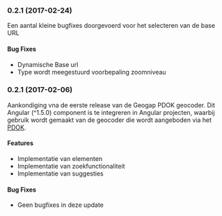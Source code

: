 <a name="0.2.2"></a>
### 0.2.1 (2017-02-24)

Een aantal kleine bugfixes doorgevoerd voor het selecteren van de base URL

#### Bug Fixes

* Dynamische Base url
* Type wordt meegestuurd voorbepaling zoomniveau

<a name="0.2.1"></a>
### 0.2.1 (2017-02-06)

Aankondiging vna de eerste release van de Geogap PDOK geocoder. Dit Angular (^1.5.0) component is te integreren in Angular projecten, waarbij gebruik wordt gemaakt van de geocoder die wordt aangeboden via het [PDOK](https://github.com/PDOK/locatieserver/wiki/API-Locatieserver).

#### Features

* Implementatie van elementen
* Implementatie van zoekfunctionaliteit
* Implementatie van suggesties

#### Bug Fixes

* Geen bugfixes in deze update
